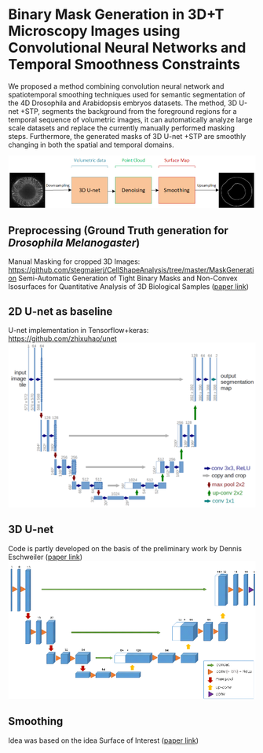 # Binary Mask Generation in 3D+T Microscopy Images using Convolutional Neural Networks and Temporal Smoothness Constraints

We proposed a method combining convolution neural network and spatiotemporal smoothing techniques used for semantic segmentation of the 4D Drosophila and Arabidopsis embryos datasets. The method, 3D U-net +STP, segments the background from the foreground regions for a temporal sequence of volumetric images, it can automatically analyze large scale datasets and replace the currently manually performed masking steps. Furthermore, the generated masks of 3D U-net +STP are smoothly changing in both the spatial and temporal domains.

![3D U-net + STP (spatiotemporal postprocessing)](https://github.com/yingc123/MasterThesis/blob/master/3dunet_smoothing.png)


## Preprocessing (Ground Truth generation for *Drosophila Melanogaster*)
Manual Masking for cropped 3D Images: https://github.com/stegmaierj/CellShapeAnalysis/tree/master/MaskGeneration
Semi-Automatic Generation of Tight Binary Masks and Non-Convex Isosurfaces for Quantitative Analysis of 3D Biological Samples ([paper link](https://arxiv.org/abs/2001.11469))

## 2D U-net as baseline
U-net implementation in Tensorflow+keras: https://github.com/zhixuhao/unet
![U-net](https://github.com/yingc123/MasterThesis/blob/master/2D/u-net-architecture.png)

## 3D U-net
Code is partly developed on the basis of the preliminary work by Dennis Eschweiler ([paper link](https://ieeexplore.ieee.org/document/8759242))
![3D U-net](https://github.com/yingc123/MasterThesis/blob/master/3D/3dunet.png)

## Smoothing
Idea was based on the idea Surface of Interest ([paper link](https://www.nature.com/articles/nmeth.3648/))
